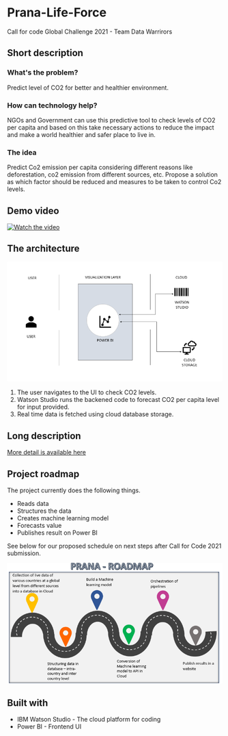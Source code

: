 # Prana-Life-Force
Call for code Global Challenge 2021 - Team Data Warrirors

## Short description

### What's the problem?

Predict level of CO2 for better and healthier environment.

### How can technology help?

NGOs and Government can use this predictive tool to check levels of CO2 per capita and based on this take necessary actions to reduce the impact and make a world healthier and safer place to live in.

### The idea

Predict Co2 emission per capita considering different reasons like deforestation, co2 emission from different sources, etc. Propose a solution as which factor should be reduced and measures to be taken to control Co2 levels.

## Demo video

[![Watch the video](https://github.com/Call-for-Code/Liquid-Prep/blob/master/images/readme/IBM-interview-video-image.png)](https://youtu.be/vOgCOoy_Bx0)

## The architecture

![Video transcription/translation app](https://github.com/netali514/Prana-Life-Force/blob/main/Architecture.PNG)

1. The user navigates to the UI to check CO2 levels.
2. Watson Studio runs the backened code to forecast CO2 per capita level for input provided.
3. Real time data is fetched using cloud database storage.

## Long description

[More detail is available here](./Description.md)

## Project roadmap

The project currently does the following things.

- Reads data
- Structures the data
- Creates machine learning model
- Forecasts value
- Publishes result on Power BI


See below for our proposed schedule on next steps after Call for Code 2021 submission.

![Roadmap](./Roadmap.PNG)


## Built with

- IBM Watson Studio - The cloud platform for coding
- Power BI - Frontend UI


